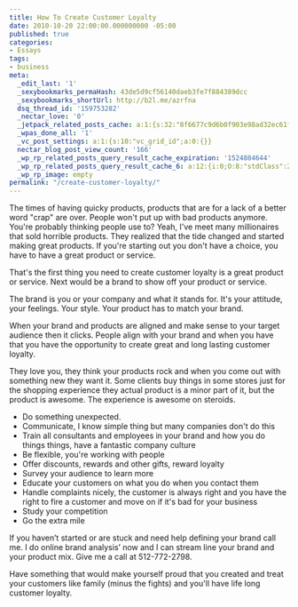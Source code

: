 ```yaml
---
title: How To Create Customer Loyalty
date: 2010-10-20 22:00:00.000000000 -05:00
published: true
categories:
- Essays
tags:
- business
meta:
  _edit_last: '1'
  _sexybookmarks_permaHash: 43de5d9cf56140daeb3fe7f884389dcc
  _sexybookmarks_shortUrl: http://b2l.me/azrfna
  dsq_thread_id: '159753282'
  _nectar_love: '0'
  _jetpack_related_posts_cache: a:1:{s:32:"8f6677c9d6b0f903e98ad32ec61f8deb";a:2:{s:7:"expires";i:1491431654;s:7:"payload";a:3:{i:0;a:1:{s:2:"id";i:3229;}i:1;a:1:{s:2:"id";i:3251;}i:2;a:1:{s:2:"id";i:1313;}}}}
  _wpas_done_all: '1'
  _vc_post_settings: a:1:{s:10:"vc_grid_id";a:0:{}}
  nectar_blog_post_view_count: '166'
  _wp_rp_related_posts_query_result_cache_expiration: '1524884644'
  _wp_rp_related_posts_query_result_cache_6: a:12:{i:0;O:8:"stdClass":2:{s:7:"post_id";s:4:"1142";s:5:"score";s:15:"68.398043674659";}i:1;O:8:"stdClass":2:{s:7:"post_id";s:4:"1436";s:5:"score";s:17:"66.32886281491139";}i:2;O:8:"stdClass":2:{s:7:"post_id";s:2:"39";s:5:"score";s:17:"62.49898923633559";}i:3;O:8:"stdClass":2:{s:7:"post_id";s:4:"1411";s:5:"score";s:18:"61.403521798371806";}i:4;O:8:"stdClass":2:{s:7:"post_id";s:4:"8086";s:5:"score";s:18:"53.246244449074986";}i:5;O:8:"stdClass":2:{s:7:"post_id";s:4:"7786";s:5:"score";s:18:"53.246244449074986";}i:6;O:8:"stdClass":2:{s:7:"post_id";s:4:"1387";s:5:"score";s:17:"51.01480893593289";}i:7;O:8:"stdClass":2:{s:7:"post_id";s:4:"1313";s:5:"score";s:17:"25.17957079741066";}i:8;O:8:"stdClass":2:{s:7:"post_id";s:4:"1187";s:5:"score";s:17:"24.53640354922007";}i:9;O:8:"stdClass":2:{s:7:"post_id";s:4:"3251";s:5:"score";s:16:"19.0877267613221";}i:10;O:8:"stdClass":2:{s:7:"post_id";s:4:"3234";s:5:"score";s:16:"19.0877267613221";}i:11;O:8:"stdClass":2:{s:7:"post_id";s:4:"1170";s:5:"score";s:18:"17.715369738946283";}}
  _wp_rp_image: empty
permalink: "/create-customer-loyalty/"
---
```

The times of having quicky products, products that are for a lack of a better word "crap" are over. People won't put up with bad products anymore. You're probably thinking people use to? Yeah, I've meet many millionaires that sold horrible products. They realized that the tide changed and started making great products. If you're starting out you don't have a choice, you have to have a great product or service.

That's the first thing you need to create customer loyalty is a great product or service. Next would be a brand to show off your product or service.

The brand is you or your company and what it stands for. It's your attitude, your feelings. Your style. Your product has to match your brand.

When your brand and products are aligned and make sense to your target audience then it clicks. People align with your brand and when you have that you have the opportunity to create great and long lasting customer loyalty.

They love you, they think your products rock and when you come out with something new they want it. Some clients buy things in some stores just for the shopping experience they actual product is a minor part of it, but the product is awesome. The experience is awesome on steroids.</p>
<ul>
<li>Do something unexpected.</li>
<li>Communicate, I know simple thing but many companies don't do this</li>
<li>Train all consultants and employees in your brand and how you do things things, have a fantastic company culture</li>
<li>Be flexible, you're working with people</li>
<li>Offer discounts, rewards and other gifts, reward loyalty</li>
<li>Survey your audience to learn more</li>
<li>Educate your customers on what you do when you contact them</li>
<li>Handle complaints nicely, the customer is always right and you have the right to fire a customer and move on if it's bad for your business</li>
<li>Study your competition</li>
<li>Go the extra mile</li>
</ul>
<p>If you haven’t started or are stuck and need help defining your brand call me. I do online brand analysis’ now and I can stream line your brand and your product mix. Give me a call at 512-772-2798.

Have something that would make yourself proud that you created and treat your customers like family (minus the fights) and you'll have life long customer loyalty.</p>
